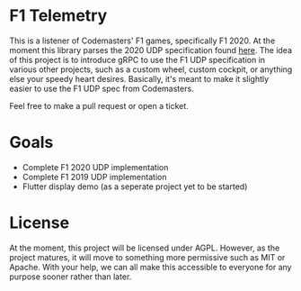 # F1 Telemetry
This is a listener of Codemasters' F1 games, specifically F1 2020.
At the moment this library parses the 2020 UDP specification found [here](https://forums.codemasters.com/topic/50942-f1-2020-udp-specification/).
The idea of this project is to introduce gRPC to use the F1 UDP specification in various other projects, such as a custom
wheel, custom cockpit, or anything else your speedy heart desires. Basically, it's meant to make it slightly easier to use the
F1 UDP spec from Codemasters. 

Feel free to make a pull request or open a ticket.

# Goals
* Complete F1 2020 UDP implementation
* Complete F1 2019 UDP implementation
* Flutter display demo (as a seperate project yet to be started)

# License
At the moment, this project will be licensed under AGPL. However, as the project matures, it will move to something more
permissive such as MIT or Apache. With your help, we can all make this accessible to everyone for any purpose
sooner rather than later.